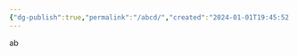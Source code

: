 ```yaml
---
{"dg-publish":true,"permalink":"/abcd/","created":"2024-01-01T19:45:52.852+08:00","updated":"2024-01-06T14:03:43.382+08:00"}
---
```


ab